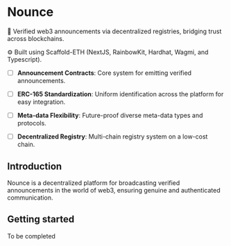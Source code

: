# Nounce

🧪 Verified web3 announcements via decentralized registries, bridging trust across blockchains.

⚙️ Built using Scaffold-ETH (NextJS, RainbowKit, Hardhat, Wagmi, and Typescript).

- [ ] **Announcement Contracts**: Core system for emitting verified announcements.
- [ ] **ERC-165 Standardization**: Uniform identification across the platform for easy integration.
- [ ] **Meta-data Flexibility**: Future-proof diverse meta-data types and protocols.
- [ ] **Decentralized Registry**: Multi-chain registry system on a low-cost chain.


## Introduction
Nounce is a decentralized platform for broadcasting verified announcements in the world of web3, ensuring genuine and authenticated communication.

## Getting started
To be completed
